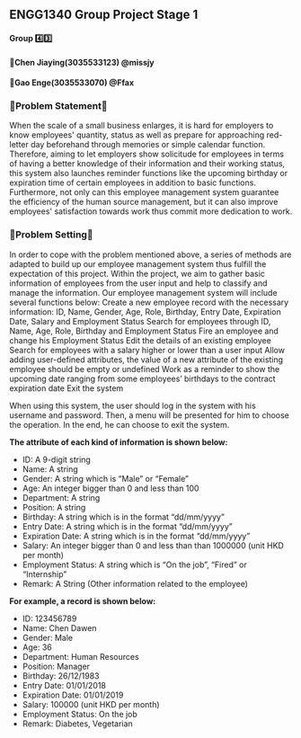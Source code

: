 ## **ENGG1340 Group Project Stage 1**
#### **Group :four::three:**
#### **:girl:Chen Jiaying(3035533123) @missjy**
#### **:boy:Gao Enge(3035533070) @Ffax**

### **:thought_balloon:Problem Statement:thought_balloon:**

When the scale of a small business enlarges, it is hard for employers to know employees' quantity, status as well as prepare for approaching red-letter day beforehand through memories or simple calendar function. Therefore, aiming to let employers show solicitude for employees in terms of having a better knowledge of their information and their working status, this system also launches reminder functions like the upcoming birthday or expiration time of certain employees in addition to basic functions. Furthermore, not only can this employee management system guarantee the efficiency of the human source management, but it can also improve employees' satisfaction towards work thus commit more dedication to work.




### **:thought_balloon:Problem Setting:thought_balloon:**

In order to cope with the problem mentioned above, a series of methods are adapted to build up our employee management system thus fulfill the expectation of this project. Within the project, we aim to gather basic information of employees from the user input and help to classify and manage the information. Our employee management system will include several functions below:
Create a new employee record with the necessary information: ID, Name, Gender, Age, Role, Birthday, Entry Date, Expiration Date, Salary and Employment Status 
Search for employees through ID, Name, Age, Role, Birthday and Employment Status
Fire an employee and change his Employment Status
Edit the details of an existing employee
Search for employees with a salary higher or lower than a user input
Allow adding user-defined attributes, the value of a new attribute of the existing employee should be empty or undefined
Work as a reminder to show the upcoming date ranging from some employees’ birthdays to the contract expiration date
Exit the system

When using this system, the user should log in the system with his username and password. Then, a menu will be presented for him to choose the operation. In the end, he can choose to exit the system.

  **The attribute of each kind of information is shown below:**

  - ID: A 9-digit string
  - Name: A string
  - Gender: A string which is “Male” or “Female”
  - Age: An integer bigger than 0 and less than 100
  - Department: A string
  - Position: A string
  - Birthday: A string which is in the format “dd/mm/yyyy”
  - Entry Date: A string which is in the format “dd/mm/yyyy”
  - Expiration Date: A string which is in the format “dd/mm/yyyy”
  - Salary: An integer bigger than 0 and less than than 1000000 (unit HKD per month)
  - Employment Status: A string which is “On the job”, “Fired” or “Internship”
  - Remark: A String (Other information related to the employee)

  **For example, a record is shown below:**

  - ID: 123456789
  - Name: Chen Dawen
  - Gender: Male
  - Age: 36
  - Department: Human Resources 
  - Position: Manager
  - Birthday: 26/12/1983
  - Entry Date: 01/01/2018
  - Expiration Date: 01/01/2019
  - Salary: 100000 (unit HKD per month)
  - Employment Status: On the job
  - Remark: Diabetes, Vegetarian




